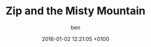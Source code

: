 ---
layout: page
status: publish
published: true
title: "Zip and the Misty Mountain"
author: ben
date: '2016-01-02 12:21:05 +0100'
---